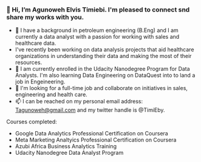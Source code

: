 ###  👋 Hi, I’m Agunoweh Elvis Timiebi. I'm pleased to connect snd share my works with you.
- 👀 I have a background in petroleum engineering (B.Eng) and I am currently a data analyst with a passion for working with sales and healthcare data. 
- I've recently been working on data analysis projects that aid healthcare organizations in understanding their data and making the most of their resources. 
- 🌱 I am currently enrolled in the Udacity Nanodegree Program for Data Analysts. I'm also learning Data Engineering on DataQuest into to land a job in Engeineering.
- 💞️ I'm looking for a full-time job and collaborate on initiatives in sales, engineering and health care.
- 📫 I can be reached on my personal email address: Tagunoweh@gmail.com and my twitter handle is @TimiEby.

Courses completed:
- Google Data Analytics Professional Certification on Coursera
- Meta Marketing Analtyics Professional Certification on Coursera
- Azubi Africa Business Analytics Training
- Udacity Nanodegree Data Analyst Program

<!---
Techsense23/Techsense23 is a ✨ special ✨ repository because its `README.md` (this file) appears on your GitHub profile.
You can click the Preview link to take a look at your changes.
--->
